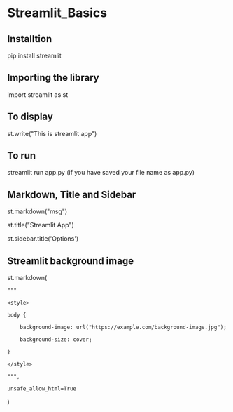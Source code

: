 # Streamlit_Basics

## Installtion
 pip install streamlit

## Importing the library 
 import streamlit as st

## To display
 st.write("This is streamlit app")

## To run
 streamlit run app.py (if you have saved your file name as app.py)

## Markdown, Title and Sidebar
 st.markdown("msg")

 st.title("Streamlit App")

 st.sidebar.title('Options')

## Streamlit background image
 st.markdown(
   
    """
    
    <style>
    
    body {
    
        background-image: url("https://example.com/background-image.jpg");
        
        background-size: cover;
    
    }
    
    </style>
    
    """,
    
    unsafe_allow_html=True
)
